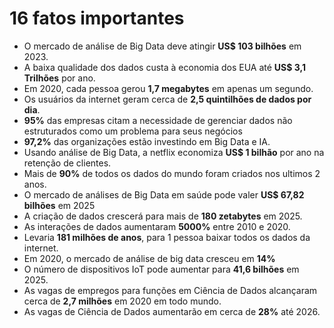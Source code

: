 # 16 fatos importantes

* O mercado de análise de Big Data deve atingir __US$ 103 bilhões__ em 2023. 
* A baixa qualidade dos dados custa à economia dos EUA até __US$ 3,1 Trilhões__ por ano.
* Em 2020, cada pessoa gerou __1,7 megabytes__ em apenas um segundo.
* Os usuários da internet geram cerca de __2,5 quintilhões de dados por dia__. 
* __95%__ das empresas citam a necessidade de gerenciar dados não estruturados como um problema para seus negócios
* __97,2%__ das organizações estão investindo em Big Data e IA.
* Usando análise de Big Data, a netflix economiza __US$ 1 bilhão__ por ano na retenção de clientes. 
* Mais de __90%__ de todos os dados do mundo foram criados nos ultimos 2 anos.
* O mercado de análises de Big Data em saúde pode valer __US$ 67,82 bilhões__ em 2025
* A criação de dados crescerá para mais de __180 zetabytes__ em 2025.
* As interações de dados aumentaram __5000%__ entre 2010 e 2020. 
* Levaria __181 milhões de anos__, para 1 pessoa baixar todos os dados da internet.
* Em 2020, o mercado de análise de big data cresceu em __14%__
* O número de dispositivos IoT pode aumentar para __41,6 bilhões__ em 2025.
* As vagas de empregos para funções em Ciência de Dados alcançaram cerca de __2,7 milhões__ em 2020 em todo mundo.
* As vagas de Ciência de Dados aumentarão em cerca de __28%__ até 2026. 
